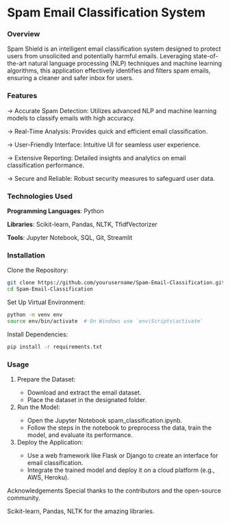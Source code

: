<h1>Spam Email Classification System</h1>

<h3>Overview</h3>
<p>Spam Shield is an intelligent email classification system designed to protect users from unsolicited and potentially harmful emails. Leveraging state-of-the-art natural language processing (NLP) techniques and machine learning algorithms, this application effectively identifies and filters spam emails, ensuring a cleaner and safer inbox for users.</p>

<h3>Features</h3>
  -> Accurate Spam Detection: Utilizes advanced NLP and machine learning models to classify emails with high accuracy.

  -> Real-Time Analysis: Provides quick and efficient email classification.

  -> User-Friendly Interface: Intuitive UI for seamless user experience.

  -> Extensive Reporting: Detailed insights and analytics on email classification performance.

  -> Secure and Reliable: Robust security measures to safeguard user data.

<h3>Technologies Used</h3>
<b>Programming Languages</b>: Python

<b>Libraries</b>: Scikit-learn, Pandas, NLTK, TfidfVectorizer

<b>Tools</b>: Jupyter Notebook, SQL, Git, Streamlit

<h3>Installation</h3>
Clone the Repository:

```bash
git clone https://github.com/yourusername/Spam-Email-Classification.git
cd Spam-Email-Classification
```
Set Up Virtual Environment:

```bash
python -m venv env
source env/bin/activate  # On Windows use `env\Scripts\activate`
```
Install Dependencies:

```bash
pip install -r requirements.txt
```
<h3>Usage</h3>
<ol>
  <li>Prepare the Dataset:</li>
  <ul> 
  <li></t>Download and extract the email dataset.</li>
  <li></t>Place the dataset in the designated folder.</li>
  </ul>
  <li>Run the Model:</li>
  <ul> 
  <li></t>Open the Jupyter Notebook spam_classification.ipynb.</li>
  <li></t>Follow the steps in the notebook to preprocess the data, train the model, and evaluate its performance.</li>
  </ul>
  <li>Deploy the Application:</li>
  <ul>
  <li></t>Use a web framework like Flask or Django to create an interface for email classification.</li>
  <li></t>Integrate the trained model and deploy it on a cloud platform (e.g., AWS, Heroku).</li>
  </ul>
  </ol>


Acknowledgements
Special thanks to the contributors and the open-source community.

Scikit-learn, Pandas, NLTK for the amazing libraries.
